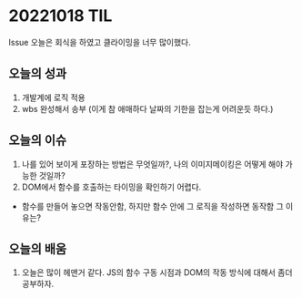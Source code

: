 # 20221018 TIL

Issue 오늘은 회식을 하였고 클라이밍을 너무 많이했다. 
## 오늘의 성과
1. 개발계에 로직 적용
2. wbs 완성해서 송부 (이게 참 애매하다 날짜의 기한을 잡는게 어려운듯 하다.)

## 오늘의 이슈
1. 나를 있어 보이게 포장하는 방법은 무엇일까?, 나의 이미지메이킹은 어떻게 해야 가능한 것일까?
2. DOM에서 함수를 호출하는 타이밍을 확인하기 어렵다. 
  - 함수를 만들어 놓으면 작동안함, 하지만 함수 안에 그 로직을 작성하면 동작함 그 이유는?

## 오늘의 배움
1. 오늘은 많이 헤맨거 같다. JS의 함수 구동 시점과 DOM의 작동 방식에 대해서 좀더 공부하자. 

